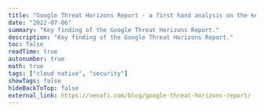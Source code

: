 ```yaml
---
title: "Google Threat Horizons Report - a first hand analysis on the key findings"
date: "2022-07-06"
summary: "Key finding of the Google Threat Horizons Report."
description: "Key finding of the Google Threat Horizons Report."
toc: false
readTime: true
autonumber: true
math: true
tags: ["cloud native", "security"]
showTags: false
hideBackToTop: false
external_link: https://venafi.com/blog/google-threat-horizons-report/
---
```

